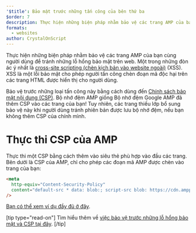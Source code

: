 ```yaml
---
'$title': Bảo mật trước những tấn công của bên thứ ba
$order: 7
description: Thực hiện những biện pháp nhằm bảo vệ các trang AMP của bạn cùng người dùng để tránh những lỗ hổng bảo mật trên web
formats:
  - websites
author: CrystalOnScript
---
```


Thực hiện những biện pháp nhằm bảo vệ các trang AMP của bạn cùng người dùng để tránh những lỗ hổng bảo mật trên web. Một trong những đòn ác ý nhất là [cross-site scripting (chèn kịch bản vào website ngoài)](https://www.google.com/about/appsecurity/learning/xss/) (XSS). XSS là một lỗi bảo mật cho phép người tấn công chèn đoạn mã độc hại trên các trang HTML được hiển thị cho người dùng.

Bảo vệ trước những loại tấn công này bằng cách dùng đến [Chính sách bảo mật nội dung (CSP)](https://csp.withgoogle.com/docs/index.html). Bộ nhớ đệm AMP giống Bộ nhớ đệm Google AMP đã thêm CSP vào các trang của bạn! Tuy nhiên, các trang thiếu lớp bổ sung bảo vệ này khi người dùng tránh phiên bản được lưu bộ nhớ đệm, nếu bạn không thêm CSP của chính mình.

# Thực thi CSP của AMP

Thực thi một CSP bằng cách thêm vào siêu thẻ phù hợp vào đầu các trang. Bên dưới là CSP của AMP, chỉ cho phép các đoạn mã AMP được chèn vào trang của bạn:

```html
<meta
  http-equiv="Content-Security-Policy"
  content="default-src * data: blob:; script-src blob: https://cdn.ampproject.org/v0.js https://cdn.ampproject.org/v0/ https://cdn.ampproject.org/viewer/ https://cdn.ampproject.org/rtv/; object-src 'none'; style-src 'unsafe-inline' https://cdn.ampproject.org/rtv/ https://cdn.materialdesignicons.com https://cloud.typography.com https://fast.fonts.net https://fonts.googleapis.com https://maxcdn.bootstrapcdn.com https://p.typekit.net https://use.fontawesome.com https://use.typekit.net; report-uri https://csp-collector.appspot.com/csp/amp"
/>
```

[Bạn có thể xem ví dụ đầy đủ ở đây](https://github.com/ampproject/amphtml/blob/main/examples/csp.amp.html).

[tip type="read-on"] Tìm hiểu thêm về [việc bảo vệ trước những lỗ hổng bảo mật và CSP tại đây](https://developer.mozilla.org/en-US/docs/Web/HTTP/CSP). [/tip]
